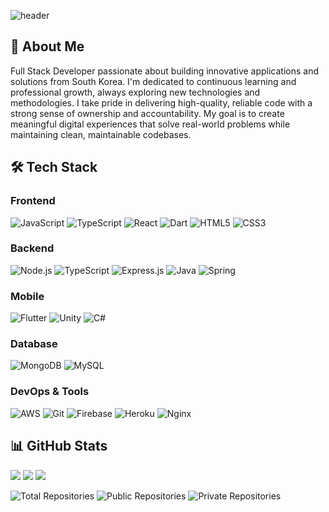 ![header](https://capsule-render.vercel.app/api?type=waving&color=gradient&height=300&section=header&text=Welcome%20to%20my%20GitHub!&fontSize=50&animation=fadeIn&fontAlignY=38&desc=Full%20Stack%20Developer&descAlignY=51&descAlign=62)

## 👋 About Me
Full Stack Developer passionate about building innovative applications and solutions from South Korea. I'm dedicated to continuous learning and professional growth, always exploring new technologies and methodologies. I take pride in delivering high-quality, reliable code with a strong sense of ownership and accountability. My goal is to create meaningful digital experiences that solve real-world problems while maintaining clean, maintainable codebases.

## 🛠️ Tech Stack

### Frontend
![JavaScript](https://img.shields.io/badge/JavaScript-F7DF1E?style=for-the-badge&logo=javascript&logoColor=black)
![TypeScript](https://img.shields.io/badge/TypeScript-007ACC?style=for-the-badge&logo=typescript&logoColor=white)
![React](https://img.shields.io/badge/React-20232A?style=for-the-badge&logo=react&logoColor=61DAFB)
![Dart](https://img.shields.io/badge/Dart-0175C2?style=for-the-badge&logo=dart&logoColor=white)
![HTML5](https://img.shields.io/badge/HTML5-E34F26?style=for-the-badge&logo=html5&logoColor=white)
![CSS3](https://img.shields.io/badge/CSS3-1572B6?style=for-the-badge&logo=css3&logoColor=white)

### Backend
![Node.js](https://img.shields.io/badge/Node.js-339933?style=for-the-badge&logo=nodedotjs&logoColor=white)
![TypeScript](https://img.shields.io/badge/TypeScript-007ACC?style=for-the-badge&logo=typescript&logoColor=white)
![Express.js](https://img.shields.io/badge/Express.js-000000?style=for-the-badge&logo=express&logoColor=white)
![Java](https://img.shields.io/badge/Java-ED8B00?style=for-the-badge&logo=java&logoColor=white)
![Spring](https://img.shields.io/badge/Spring-6DB33F?style=for-the-badge&logo=spring&logoColor=white)

### Mobile
![Flutter](https://img.shields.io/badge/Flutter-02569B?style=for-the-badge&logo=flutter&logoColor=white)
![Unity](https://img.shields.io/badge/Unity-100000?style=for-the-badge&logo=unity&logoColor=white)
![C#](https://img.shields.io/badge/C%23-239120?style=for-the-badge&logo=c-sharp&logoColor=white)

### Database
![MongoDB](https://img.shields.io/badge/MongoDB-4EA94B?style=for-the-badge&logo=mongodb&logoColor=white)
![MySQL](https://img.shields.io/badge/MySQL-005C84?style=for-the-badge&logo=mysql&logoColor=white)

### DevOps & Tools
![AWS](https://img.shields.io/badge/AWS-232F3E?style=for-the-badge&logo=amazon-aws&logoColor=white)
![Git](https://img.shields.io/badge/Git-F05032?style=for-the-badge&logo=git&logoColor=white)
![Firebase](https://img.shields.io/badge/Firebase-FFCA28?style=for-the-badge&logo=firebase&logoColor=black)
![Heroku](https://img.shields.io/badge/Heroku-430098?style=for-the-badge&logo=heroku&logoColor=white)
![Nginx](https://img.shields.io/badge/Nginx-009639?style=for-the-badge&logo=nginx&logoColor=white)


## 📊 GitHub Stats
<img src="https://github-profile-summary-cards.vercel.app/api/cards/profile-details?username=handue&theme=radical" />
<img src="https://github-profile-summary-cards.vercel.app/api/cards/repos-per-language?username=handue&theme=radical" />
<img src="https://github-profile-summary-cards.vercel.app/api/cards/most-commit-language?username=handue&theme=radical" />

![Total Repositories](https://img.shields.io/badge/Total%20Repositories-21-blue?style=for-the-badge)
![Public Repositories](https://img.shields.io/badge/Public%20Repositories-6-green?style=for-the-badge)
![Private Repositories](https://img.shields.io/badge/Private%20Repositories-15-red?style=for-the-badge)


